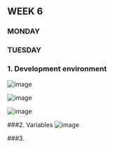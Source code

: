## WEEK 6

### MONDAY

### 

### TUESDAY
### 1. Development environment
![image](https://github.com/faviola14/core-code-readme/assets/98840536/078f338e-7165-4d6b-a394-7bab6b5302df)

![image](https://github.com/faviola14/core-code-readme/assets/98840536/1d79e083-6cda-400f-9638-4d04f027ad4d)

![image](https://github.com/faviola14/core-code-readme/assets/98840536/bf5feb2a-4b5c-44f7-8cfa-e8e7151d2a6b)


###2. Variables
![image](https://github.com/faviola14/core-code-readme/assets/98840536/582b1183-8275-462c-9e29-2c9296edb305)

###3. 
